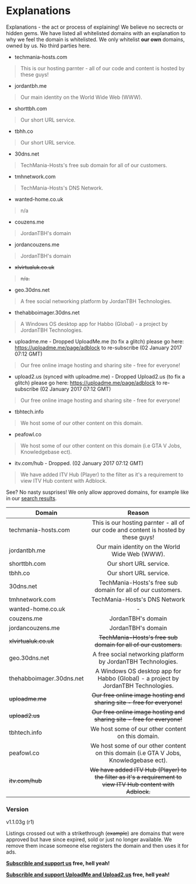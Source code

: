 # Explanations

Explanations - the act or process of explaining! We believe no secrects or hidden gems. We have listed all whitelisted domains with an explanation to why we feel the domain is whitelisted. We only whitelist **our own** domains, owned by us. No third parties here.

  - techmania-hosts.com

> This is our hosting parnter - all of our code and content is hosted by these guys!

  - jordantbh.me

> Our main identity on the World Wide Web (WWW).

  - shorttbh.com

> Our short URL service.

  - tbhh.co

> Our short URL service.

  - 30dns.net

> TechMania-Hosts's free sub domain for all of our customers.

  - tmhnetwork.com

> TechMania-Hosts's DNS Network.

  - wanted-home.co.uk

> n/a

  - couzens.me

> JordanTBH's domain

  - jordancouzens.me

> JordanTBH's domain

  - ~~xlvirtualuk.co.uk~~

> ~~n/a.~~

  - geo.30dns.net

> A free social networking platform by JordanTBH Technologies.

  -  thehabboimager.30dns.net
  
> A Windows OS desktop app for Habbo (Global) - a project by JordanTBH Technologies.

  -  uploadme.me - Dropped UploadMe.me (to fix a glitch) please go here: https://uploadme.me/page/adblock to re-subscribe (02 January 2017 07:12 GMT)
  
> Our free online image hosting and sharing site - free for everyone!

  -  upload2.us (synced with uploadme.me) - Dropped Upload2.us (to fix a glitch) please go here: https://uploadme.me/page/adblock to re-subscribe (02 January 2017 07:12 GMT)
  
> Our free online image hosting and sharing site - free for everyone!

  -  tbhtech.info
  
> We host some of our other content on this domain.

  -  peafowl.co
  
> We host some of our other content on this domain (i.e GTA V Jobs, Knowledgebase ect).

  -  itv.com/hub  - Dropped. (02 January 2017 07:12 GMT)
  
> We have added ITV Hub (Player) to the filter as it's a requirement to view ITV Hub content with Adblock.



See? No nasty susprises! We only allow approved domains, for example like in our [search results].

| Domain        | Reason        |
| ------------- |:-------------:|
| techmania-hosts.com      | This is our hosting parnter - all of our code and content is hosted by these guys! |
| jordantbh.me             | Our main identity on the World Wide Web (WWW). |
| shorttbh.com             | Our short URL service. |
| tbhh.co                  | Our short URL service. |
| 30dns.net                | TechMania-Hosts's free sub domain for all of our customers. |
| tmhnetwork.com           | TechMania-Hosts's DNS Network |
| wanted-home.co.uk        | -
| couzens.me               | JordanTBH's domain |
| jordancouzens.me         | JordanTBH's domain |
| ~~xlvirtualuk.co.uk~~    | ~~TechMania-Hosts's free sub domain for all of our customers.~~ |
| geo.30dns.net            | A free social networking platform by JordanTBH Technologies. |
| thehabboimager.30dns.net | A Windows OS desktop app for Habbo (Global) - a project by JordanTBH Technologies. |
| ~~uploadme.me~~              | ~~Our free online image hosting and sharing site - free for everyone!~~ |
| ~~upload2.us~~               | ~~Our free online image hosting and sharing site - free for everyone!~~ |
| tbhtech.info             | We host some of our other content on this domain. |
| peafowl.co               | We host some of our other content on this domain (i.e GTA V Jobs, Knowledgebase ect). |
| ~~itv.com/hub~~              | ~~We have added ITV Hub (Player) to the filter as it's a requirement to view ITV Hub content with Adblock.~~ |

### Version
v1.1.03g (r1)

Listings crossed out with a strikethrough (~~example~~) are domains that were approved but have since expired, sold or just no longer available. We remove them incase someone else registers the domain and then uses it for ads.



**[Subscrible and support us] free, hell yeah!**



**[Subscrible and support UploadMe and Upload2.us] free, hell yeah!**

[//]: # (These are reference links used in the body of this note and get stripped out when the markdown processor does its job. There is no need to format nicely because it shouldn't be seen. Thanks SO - http://stackoverflow.com/questions/4823468/store-comments-in-markdown-syntax)

   [search results]: <https://jordantbh.freshdesk.com/support/solutions/articles/72146-approved-trusted-search-partners>
   [Subscrible and support us]: <http://filters.files.techmania-hosts.com/>
   [Subscrible and support UploadMe and Upload2.us]: <https://uploadme.me/page/adblock>
